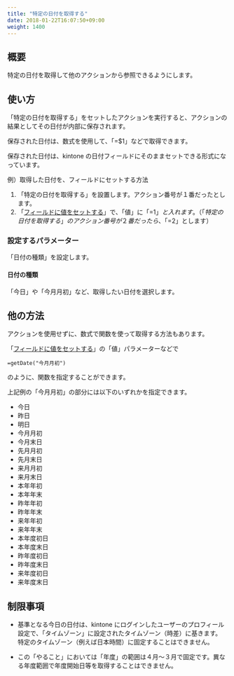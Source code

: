```yaml
---
title: "特定の日付を取得する"
date: 2018-01-22T16:07:50+09:00
weight: 1400
---
```


## 概要

特定の日付を取得して他のアクションから参照できるようにします。

## 使い方

「特定の日付を取得する」をセットしたアクションを実行すると、アクションの結果としてその日付が内部に保存されます。

保存された日付は、数式を使用して、「=$1」などで取得できます。

保存された日付は、kintone の日付フィールドにそのままセットできる形式になっています。

例）取得した日付を、フィールドにセットする方法

1. 「特定の日付を取得する」を設置します。アクション番号が１番だったとします。
2. 「[フィールドに値をセットする](../../field/set_field_value)」で、「値」に「=$1」と入れます。
    （「特定の日付を取得する」のアクション番号が２番だったら、「=$2」とします）


### 設定するパラメーター

「日付の種類」を設定します。

#### 日付の種類

「今日」や「今月月初」など、取得したい日付を選択します。

## 他の方法

アクションを使用せずに、数式で関数を使って取得する方法もあります。

「[フィールドに値をセットする](../../field/set_field_value/)」の「値」パラメーターなどで

```
=getDate("今月月初")
```

のように、関数を指定することができます。

上記例の「今月月初」の部分には以下のいずれかを指定できます。

- 今日
- 昨日
- 明日
- 今月月初
- 今月末日
- 先月月初
- 先月末日
- 来月月初
- 来月末日
- 本年年初
- 本年年末
- 昨年年初
- 昨年年末
- 来年年初
- 来年年末
- 本年度初日
- 本年度末日
- 昨年度初日
- 昨年度末日
- 来年度初日
- 来年度末日

## 制限事項

- 基準となる今日の日付は、kintone にログインしたユーザーのプロフィール設定で、「タイムゾーン」に設定されたタイムゾーン（時差）に基きます。
特定のタイムゾーン（例えば日本時間）に固定することはできません。

- この「やること」においては「年度」の範囲は４月～３月で固定です。異なる年度範囲で年度開始日等を取得することはできません。
